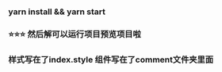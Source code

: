 ### yarn install  && yarn start

### :star::star::star: 然后解可以运行项目预览项目啦

### 样式写在了index.style 组件写在了comment文件夹里面